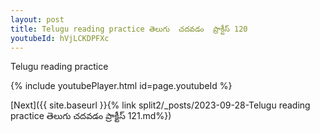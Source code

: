 ```yaml
---
layout: post
title: Telugu reading practice తెలుగు  చదవడం  ప్రాక్టీస్ 120
youtubeId: hVjLCKDPFXc
---
```

 
 
Telugu reading practice
 
 
 
 
 


{% include youtubePlayer.html id=page.youtubeId %}
 
[Next]({{ site.baseurl }}{% link  split2/_posts/2023-09-28-Telugu reading practice తెలుగు  చదవడం  ప్రాక్టీస్ 121.md%})
 
